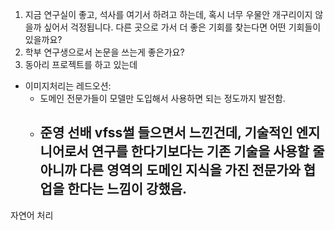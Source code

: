 1. 지금 연구실이 좋고, 석사를 여기서 하려고 하는데, 혹시 너무 우물안 개구리이지 않을까 싶어서 걱정됩니다. 다른 곳으로 가서 더 좋은 기회를 찾는다면 어떤 기회들이 있을까요?
2. 학부 연구생으로서 논문을 쓰는게 좋은가요?
3. 동아리 프로젝트를 하고 있는데 

- 이미지처리는 레드오션: 
	- 도메인 전문가들이 모델만 도입해서 사용하면 되는 정도까지 발전함. 
	- 준영 선배 vfss썰 들으면서 느낀건데, 기술적인 엔지니어로서 연구를 한다기보다는 기존 기술을 사용할 줄 아니까 다른 영역의 도메인 지식을 가진 전문가와 협업을 한다는 느낌이 강했음.
		- 
자연어 처리
